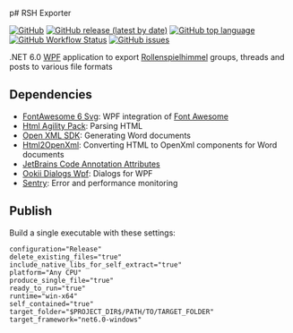 p# RSH Exporter

[![GitHub](https://img.shields.io/github/license/maximilian-hammerl/rsh-exporter)](https://choosealicense.com/licenses/mit/)
[![GitHub release (latest by date)](https://img.shields.io/github/v/release/maximilian-hammerl/rsh-exporter)](https://github.com/maximilian-hammerl/rsh-exporter/releases)
[![GitHub top language](https://img.shields.io/github/languages/top/maximilian-hammerl/rsh-exporter)](https://github.com/maximilian-hammerl/rsh-exporter/search?l=c%23)
[![GitHub Workflow Status](https://img.shields.io/github/workflow/status/maximilian-hammerl/rsh-exporter/CodeQL)](https://github.com/maximilian-hammerl/rsh-exporter/actions/workflows/codeql.yml)
[![GitHub issues](https://img.shields.io/github/issues-raw/maximilian-hammerl/rsh-exporter)](https://github.com/maximilian-hammerl/rsh-exporter/issues)

.NET 6.0 [WPF](https://learn.microsoft.com/en-us/visualstudio/designers/getting-started-with-wpf) application to export [Rollenspielhimmel](https://rollenspielhimmel.de/) groups, threads and posts to various file formats

## Dependencies

- [FontAwesome 6 Svg](https://github.com/MartinTopfstedt/FontAwesome6): WPF integration of [Font Awesome](https://fontawesome.com/)
- [Html Agility Pack](https://html-agility-pack.net): Parsing HTML
- [Open XML SDK](https://github.com/OfficeDev/Open-XML-SDK): Generating Word documents
- [Html2OpenXml](https://github.com/onizet/html2openxml): Converting HTML to OpenXml components for Word documents
- [JetBrains Code Annotation Attributes](https://www.jetbrains.com/help/resharper/Code_Analysis__Code_Annotations.html)
- [Ookii Dialogs Wpf](https://github.com/ookii-dialogs/ookii-dialogs-wpf): Dialogs for WPF
- [Sentry](https://sentry.io/for/csharp/): Error and performance monitoring

## Publish

Build a single executable with these settings:

```
configuration="Release"
delete_existing_files="true"
include_native_libs_for_self_extract="true"
platform="Any CPU"
produce_single_file="true"
ready_to_run="true"
runtime="win-x64"
self_contained="true"
target_folder="$PROJECT_DIR$/PATH/TO/TARGET_FOLDER"
target_framework="net6.0-windows"
```
